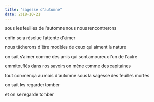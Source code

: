 ```yaml
---
title: "sagesse d'automne"
date: 2018-10-21
---
```


sous les feuilles de l'automne
nous nous rencontrerons

enfin sera résolue
l'attente d'aimer

nous tâcherons d'être modèles
de ceux qui aiment la nature

on sait s'aimer comme des amis
qui sont amoureux l'un de l'autre

emmitouflés dans nos savoirs
on mène comme des capitaines

tout commença au mois d'automne
sous la sagesse des feuilles mortes

on sait les regarder tomber

et on se regarde tomber
